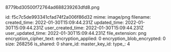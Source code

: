 8779bd30500f72764ad688239263dfd8.png

id: f5c7c5de993341cfad74f2a006f86d32
mime: image/png
filename: 
created_time: 2022-01-30T15:09:44.231Z
updated_time: 2022-01-30T15:09:44.231Z
user_created_time: 2022-01-30T15:09:44.231Z
user_updated_time: 2022-01-30T15:09:44.231Z
file_extension: png
encryption_cipher_text: 
encryption_applied: 0
encryption_blob_encrypted: 0
size: 268256
is_shared: 0
share_id: 
master_key_id: 
type_: 4